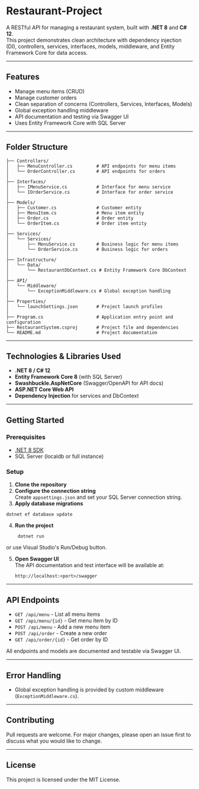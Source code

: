﻿# Restaurant-Project

A RESTful API for managing a restaurant system, built with **.NET 8** and **C# 12**.  
This project demonstrates clean architecture with dependency injection (DI), controllers, services, interfaces, models, middleware, and Entity Framework Core for data access.

---

## Features

- Manage menu items (CRUD)
- Manage customer orders
- Clean separation of concerns (Controllers, Services, Interfaces, Models)
- Global exception handling middleware
- API documentation and testing via Swagger UI
- Uses Entity Framework Core with SQL Server

---

## Folder Structure
```
├── Controllers/ 
│   ├── MenuController.cs         # API endpoints for menu items 
│   └── OrderController.cs        # API endpoints for orders 
│ 
├── Interfaces/ 
│   ├── IMenuService.cs           # Interface for menu service 
│   └── IOrderService.cs          # Interface for order service 
│ 
├── Models/ 
│   ├── Customer.cs               # Customer entity 
│   ├── MenuItem.cs               # Menu item entity 
│   ├── Order.cs                  # Order entity 
│   └── OrderItem.cs              # Order item entity 
│ 
├── Services/ 
│   └── Services/ 
│       ├── MenuService.cs        # Business logic for menu items 
│       └── OrderService.cs       # Business logic for orders 
│ 
├── Infrastructure/ 
│   └── Data/ 
│       └── RestaurantDbContext.cs # Entity Framework Core DbContext 
│ 
├── API/ 
│   └── Middleware/ 
│       └── ExceptionMiddleware.cs # Global exception handling 
│ 
├── Properties/ 
│   └── launchSettings.json       # Project launch profiles 
│ 
├── Program.cs                    # Application entry point and configuration 
├── RestaurantSystem.csproj       # Project file and dependencies 
└── README.md                     # Project documentation
```


---

## Technologies & Libraries Used

- **.NET 8 / C# 12**
- **Entity Framework Core 8** (with SQL Server)
- **Swashbuckle.AspNetCore** (Swagger/OpenAPI for API docs)
- **ASP.NET Core Web API**
- **Dependency Injection** for services and DbContext

---

## Getting Started

### Prerequisites

- [.NET 8 SDK](https://dotnet.microsoft.com/download)
- SQL Server (localdb or full instance)

### Setup

1. **Clone the repository**
2. **Configure the connection string**  
   Create `appsettings.json` and set your SQL Server connection string.
3. **Apply database migrations**
  ```
  dotnet ef database update
  ```
4. **Run the project**
   ```
	dotnet run
	```
or use Visual Studio's Run/Debug button.

5. **Open Swagger UI**  
   The API documentation and test interface will be available at:  
	```
	http://localhost:<port>/swagger
	```


---

## API Endpoints

- `GET /api/menu` - List all menu items
- `GET /api/menu/{id}` - Get menu item by ID
- `POST /api/menu` - Add a new menu item
- `POST /api/order` - Create a new order
- `GET /api/order/{id}` - Get order by ID

All endpoints and models are documented and testable via Swagger UI.

---

## Error Handling

- Global exception handling is provided by custom middleware (`ExceptionMiddleware.cs`).

---

## Contributing

Pull requests are welcome. For major changes, please open an issue first to discuss what you would like to change.

---

## License

This project is licensed under the MIT License.

